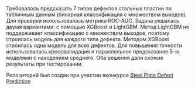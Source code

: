 Требовалось предсказать 7 типов дефектов стальных пластин по табличным данным (бинарная классификация с множеством выходов). Для проверки использовалась метрика ROC-AUC.
Задача решалась двумя вариантами: с помощью XGBoost и LightGBM. Метод LightGBM не поддерживает классификацию с множеством выходов, поэтому строилась модель для каждого типа дефекта.
Методом XGBoost строилась одна модель для всех дефектов. Для повышения точности использовалась кроссвалидация и параллельное предсказание 5-ю моделями с находением среднего. Оба решения дали схожие результаты при тестировании.

Репозиторий был создан при участии вконкурсе [Steel Plate Defect Prediction](https://www.kaggle.com/competitions/playground-series-s4e2)
